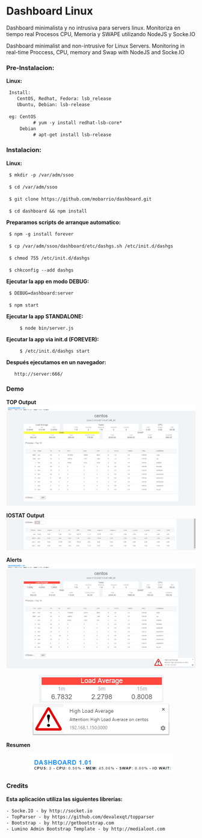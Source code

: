 Dashboard Linux
===

Dashboard minimalista y no intrusiva para servers linux. Monitoriza en tiempo real Procesos CPU, Memoria y SWAPE utilizando NodeJS y Socke.IO

Dashboard minimalist and non-intrusive for Linux Servers. Monitoring in real-time Proccess, CPU, memory and Swap with NodeJS and Socke.IO

### Pre-Instalacion:

**Linux:**

```
 Install: 
 	CentOS, Redhat, Fedora: lsb_release
 	Ubuntu, Debian: lsb-release
 
 eg: CentOS 
          # yum -y install redhat-lsb-core*
     Debian 
          # apt-get install lsb-release
```


### Instalacion:

**Linux:**

```
 $ mkdir -p /var/adm/ssoo

 $ cd /var/adm/ssoo 

 $ git clone https://github.com/mobarrio/dashboard.git

 $ cd dashboard && npm install
```


**Preparamos scripts de arranque automatico:**
```
 $ npm -g install forever
   
 $ cp /var/adm/ssoo/dashboard/etc/dashgs.sh /etc/init.d/dashgs
   
 $ chmod 755 /etc/init.d/dashgs
   
 $ chkconfig --add dashgs
```

 
**Ejecutar la app en modo DEBUG:**
```
 $ DEBUG=dashboard:server

 $ npm start
```


**Ejecutar la app STANDALONE:**
```
     $ node bin/server.js
```


**Ejecutar la app via init.d (FOREVER):**
```
     $ /etc/init.d/dashgs start
```

   
**Después ejecutamos en un navegador:**
```
   http://server:666/
```
   

### Demo
**TOP Output**
<img src="https://raw.githubusercontent.com/mobarrio/dashboard/master/public/images/Dashboard.png" />

**IOSTAT Output**
<img src="https://raw.githubusercontent.com/mobarrio/dashboard/master/public/images/Dashboard-iostat.png" />

**Alerts**
<img src="https://raw.githubusercontent.com/mobarrio/dashboard/master/public/images/Dashboard02.png" />
<div style="text-align: center;">
<img src="https://raw.githubusercontent.com/mobarrio/dashboard/master/public/images/Dashboard-info.png" />
<img src="https://raw.githubusercontent.com/mobarrio/dashboard/master/public/images/Dashboard-alert.png" />
</div>

**Resumen**
<div style="text-align: center;">
<img src="https://raw.githubusercontent.com/mobarrio/dashboard/master/public/images/Dashboard-header.png" />
</div>

### Credits
**Esta aplicación utiliza las siguientes librerías:**

```
- Socke.IO - by http://socket.io
- TopParser - by https://github.com/devalexqt/topparser
- Bootstrap - by http://getbootstrap.com
- Lumino Admin Bootstrap Template - by http://medialoot.com
```